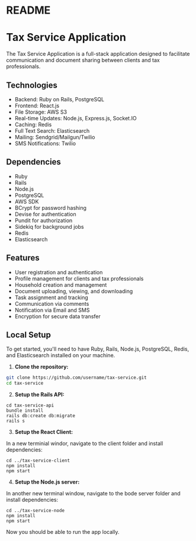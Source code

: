 # README

# Tax Service Application

The Tax Service Application is a full-stack application designed to facilitate communication and document sharing between clients and tax professionals.

## Technologies

- Backend: Ruby on Rails, PostgreSQL
- Frontend: React.js
- File Storage: AWS S3
- Real-time Updates: Node.js, Express.js, Socket.IO
- Caching: Redis
- Full Text Search: Elasticsearch
- Mailing: Sendgrid/Mailgun/Twilio
- SMS Notifications: Twilio

## Dependencies

- Ruby
- Rails
- Node.js
- PostgreSQL
- AWS SDK
- BCrypt for password hashing
- Devise for authentication
- Pundit for authorization
- Sidekiq for background jobs
- Redis
- Elasticsearch

## Features

- User registration and authentication
- Profile management for clients and tax professionals
- Household creation and management
- Document uploading, viewing, and downloading
- Task assignment and tracking
- Communication via comments
- Notification via Email and SMS
- Encryption for secure data transfer

## Local Setup

To get started, you'll need to have Ruby, Rails, Node.js, PostgreSQL, Redis, and Elasticsearch installed on your machine.

1. **Clone the repository:**

```sh
git clone https://github.com/username/tax-service.git
cd tax-service
```

2. **Setup the Rails API:**

```
cd tax-service-api
bundle install
rails db:create db:migrate
rails s
```

3. **Setup the React Client:**

In a new terminial windor, navigate to the client folder and install dependencies:

```
cd ../tax-service-client
npm install
npm start
```

4. **Setup the Node.js server:**

In another new terminal window, navigate to the bode server folder and install dependencies:

```
cd ../tax-service-node
npm install
npm start
```

Now you should be able to run the app locally.
